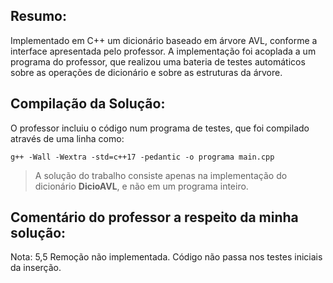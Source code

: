## Resumo:
Implementado em C++ um dicionário baseado em árvore AVL, conforme a interface apresentada pelo professor. A implementação foi acoplada
a um programa do professor, que realizou uma bateria de testes automáticos sobre as operações de dicionário e sobre as estruturas da
árvore.

## Compilação da Solução:
O professor incluiu o código num programa de testes, que foi compilado através de uma linha como:

`g++ -Wall -Wextra -std=c++17 -pedantic -o programa main.cpp`

> A solução do trabalho consiste apenas na implementação do dicionário **DicioAVL**, e não em um programa inteiro.

## Comentário do professor a respeito da minha solução:
Nota: 5,5 Remoção não implementada. Código não passa nos testes iniciais da inserção.
